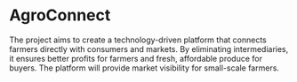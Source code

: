 # AgroConnect
The project aims to create a technology-driven platform that connects farmers directly with consumers and markets. By eliminating intermediaries, it ensures better profits for farmers and fresh, affordable produce for buyers. The platform will provide market visibility for small-scale farmers.
